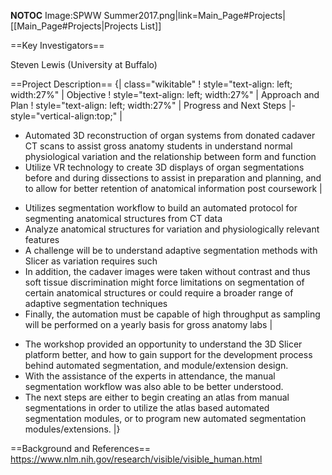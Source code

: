__NOTOC__
<gallery>
Image:SPWW Summer2017.png|link=Main_Page#Projects|[[Main_Page#Projects|Projects List]]
<!-- Use the "Upload file" link on the left and then add a line to this list like "File:MyAlgorithmScreenshot.png" -->

</gallery>

==Key Investigators==
<!-- Add a bulleted list of investigators and their institutions here -->
Steven Lewis (University at Buffalo)

==Project Description==
{| class="wikitable"
! style="text-align: left; width:27%" |   Objective
! style="text-align: left; width:27%" |   Approach and Plan
! style="text-align: left; width:27%" |   Progress and Next Steps
|- style="vertical-align:top;"
|
<!-- Objective bullet points -->
* Automated 3D reconstruction of organ systems from donated cadaver CT scans to assist gross anatomy students in understand normal physiological variation and the relationship between form and function
* Utilize VR technology to create 3D displays of organ segmentations before and during dissections to assist in preparation and planning, and to allow for better retention of anatomical information post coursework
|
<!-- Approach and Challenges bullet points -->
* Utilizes segmentation workflow to build an automated protocol for segmenting anatomical structures from CT data
* Analyze anatomical structures for variation and physiologically relevant features
* A challenge will be to understand adaptive segmentation methods with Slicer as variation requires such
* In addition, the cadaver images were taken without contrast and thus soft tissue discrimination might force limitations on segmentation of certain anatomical structures or could require a broader range of adaptive segmentation techniques
* Finally, the automation must be capable of high throughput as sampling will be performed on a yearly basis for gross anatomy labs
|
<!-- Progress and Next steps bullet points (fill out at the end of project week) -->
* The workshop provided an opportunity to understand the 3D Slicer platform better, and how to gain support for the development process behind automated segmentation, and module/extension design.
* With the assistance of the experts in attendance, the manual segmentation workflow was also able to be better understood.
* The next steps are either to begin creating an atlas from manual segmentations in order to utilize the atlas based automated segmentation modules, or to program new automated segmentation modules/extensions.
|}

==Background and References==
https://www.nlm.nih.gov/research/visible/visible_human.html
